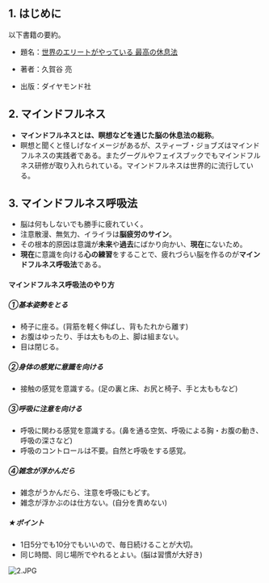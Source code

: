 ## 1. はじめに

以下書籍の要約。

- 題名：[世界のエリートがやっている 最高の休息法](https://www.amazon.co.jp/%E8%84%B3%E7%96%B2%E5%8A%B4%E3%81%8C%E6%B6%88%E3%81%88%E3%82%8B-%E6%9C%80%E9%AB%98%E3%81%AE%E4%BC%91%E6%81%AF%E6%B3%95-CD%E3%83%96%E3%83%83%E3%82%AF-%E8%84%B3%E7%A7%91%E5%AD%A6%C3%97%E7%9E%91%E6%83%B3-%E8%81%9E%E3%81%8F%E3%81%A0%E3%81%91%E3%83%9E%E3%82%A4%E3%83%B3%E3%83%89%E3%83%95%E3%83%AB%E3%83%8D%E3%82%B9%E5%85%A5%E9%96%80/dp/4478101914/ref=pd_lpo_sbs_14_t_0?_encoding=UTF8&psc=1&refRID=BHXVPTQRK9KJTBBG8G5J) 

- 著者：久賀谷 亮
- 出版：ダイヤモンド社


## 2. マインドフルネス
- **マインドフルネスとは、瞑想などを通じた脳の休息法の総称**。
- 瞑想と聞くと怪しげなイメージがあるが、スティーブ・ジョブズはマインドフルネスの実践者である。またグーグルやフェイスブックでもマインドフルネス研修が取り入れられている。マインドフルネスは世界的に流行している。

## 3. マインドフルネス呼吸法
- 脳は何もしないでも勝手に疲れていく。
- 注意散漫、無気力、イライラは**脳疲労のサイン**。
- その根本的原因は意識が**未来**や**過去**にばかり向かい、**現在**にないため。
- **現在**に意識を向ける**心の練習**をすることで、疲れづらい脳を作るのが**マインドフルネス呼吸法**である。

#### マインドフルネス呼吸法のやり方
##### ①基本姿勢をとる
- 椅子に座る。(背筋を軽く伸ばし、背もたれから離す)
- お腹はゆったり、手は太ももの上、脚は組まない。
- 目は閉じる。

##### ②身体の感覚に意識を向ける
- 接触の感覚を意識する。(足の裏と床、お尻と椅子、手と太ももなど)

##### ③呼吸に注意を向ける
- 呼吸に関わる感覚を意識する。(鼻を通る空気、呼吸による胸・お腹の動き、呼吸の深さなど)
- 呼吸のコントロールは不要。自然と呼吸をする感覚。

##### ④雑念が浮かんだら
- 雑念がうかんだら、注意を呼吸にもどす。
- 雑念が浮かぶのは仕方ない。(自分を責めない)

##### ★ポイント
- 1日5分でも10分でもいいので、毎日続けることが大切。
- 同じ時間、同じ場所でやれるとよい。(脳は習慣が大好き)

![2.JPG](https://qiita-image-store.s3.amazonaws.com/0/247638/d574a6d8-be47-12e5-d0e8-42ea022332c2.jpeg)

